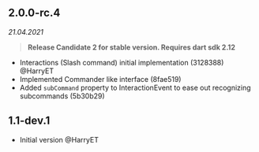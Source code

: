 ## 2.0.0-rc.4
_21.04.2021_

> **Release Candidate 2 for stable version. Requires dart sdk 2.12**

 - Interactions (Slash command) initial implementation (3128388) @HarryET
 - Implemented Commander like interface (8fae519)
 - Added `subCommand` property to InteractionEvent to ease out recognizing subcommands (5b30b29)

## 1.1-dev.1

 - Initial version @HarryET
